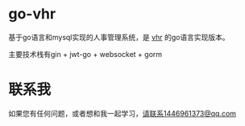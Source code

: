 # go-vhr
基于go语言和mysql实现的人事管理系统，是 [vhr](https://gitee.com/lenve/vhr?) 的go语言实现版本。

主要技术栈有gin + jwt-go + websocket + gorm

# 联系我
如果您有任何问题，或者想和我一起学习，请联系1446961373@qq.com